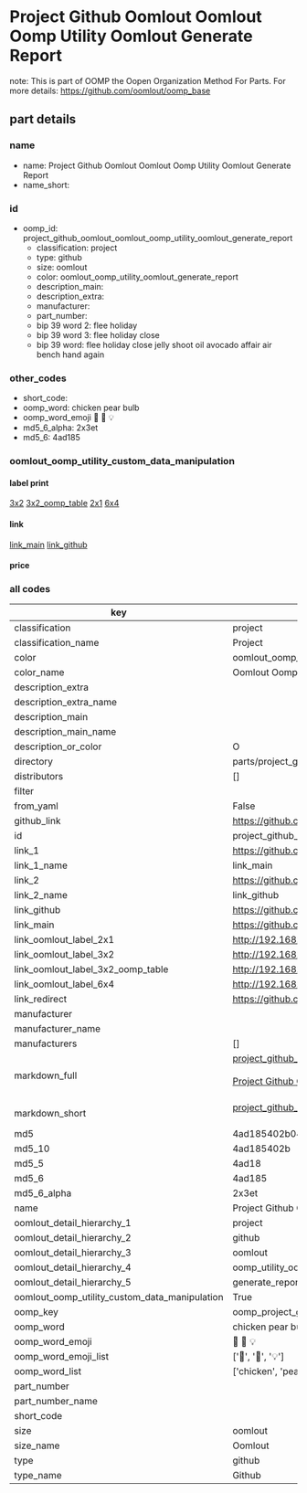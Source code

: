 # Project Github Oomlout Oomlout Oomp Utility Oomlout Generate Report  

note: This is part of OOMP the Oopen Organization Method For Parts. For more details: https://github.com/oomlout/oomp_base

##  part details
  







### name
* name: Project Github Oomlout Oomlout Oomp Utility Oomlout Generate Report
* name_short: 
### id
* oomp_id: project_github_oomlout_oomlout_oomp_utility_oomlout_generate_report
  * classification: project
  * type: github
  * size: oomlout
  * color: oomlout_oomp_utility_oomlout_generate_report
  * description_main: 
  * description_extra: 
  * manufacturer: 
  * part_number: 
  * bip 39 word 2: flee holiday
  * bip 39 word 3: flee holiday close
  * bip 39 word: flee holiday close jelly shoot oil avocado affair air bench hand again

### other_codes
* short_code: 
* oomp_word: chicken pear bulb
* oomp_word_emoji :chicken: :pear: :bulb:
* md5_6_alpha: 2x3et
* md5_6: 4ad185






### oomlout_oomp_utility_custom_data_manipulation
#### label print
[3x2](http://192.168.1.245:1112/?label=oomp%202x3et)
[3x2_oomp_table](http://192.168.1.108:1112/?label=oomp%202x3et)
[2x1](http://192.168.1.242:1112/?label=oomp%202x3et)
[6x4](http://192.168.1.55:1112/?label=oomp%202x3et)    

#### link

[link_main](https://github.com/oomlout/oomlout_oomp_version_1_messy/tree/main/parts/project_github_oomlout_oomlout_oomp_utility_oomlout_generate_report) [link_github](https://github.com/oomlout/oomlout_oomp_version_1_messy/tree/main/parts/project_github_oomlout_oomlout_oomp_utility_oomlout_generate_report)                             

#### price







### all codes 
| key | value |  
| --- | --- |  
| classification | project |  
| classification_name | Project |  
| color | oomlout_oomp_utility_oomlout_generate_report |  
| color_name | Oomlout Oomp Utility Oomlout Generate Report |  
| description_extra |  |  
| description_extra_name |  |  
| description_main |  |  
| description_main_name |  |  
| description_or_color | O  |  
| directory | parts/project_github_oomlout_oomlout_oomp_utility_oomlout_generate_report |  
| distributors | [] |  
| filter |  |  
| from_yaml | False |  
| github_link | https://github.com/oomlout/oomlout_oomp_part_src/tree/main/parts/project_github_oomlout_oomlout_oomp_utility_oomlout_generate_report |  
| id | project_github_oomlout_oomlout_oomp_utility_oomlout_generate_report |  
| link_1 | https://github.com/oomlout/oomlout_oomp_version_1_messy/tree/main/parts/project_github_oomlout_oomlout_oomp_utility_oomlout_generate_report |  
| link_1_name | link_main |  
| link_2 | https://github.com/oomlout/oomlout_oomp_version_1_messy/tree/main/parts/project_github_oomlout_oomlout_oomp_utility_oomlout_generate_report |  
| link_2_name | link_github |  
| link_github | https://github.com/oomlout/oomlout_oomp_version_1_messy/tree/main/parts/project_github_oomlout_oomlout_oomp_utility_oomlout_generate_report |  
| link_main | https://github.com/oomlout/oomlout_oomp_version_1_messy/tree/main/parts/project_github_oomlout_oomlout_oomp_utility_oomlout_generate_report |  
| link_oomlout_label_2x1 | http://192.168.1.242:1112/?label=oomp%202x3et |  
| link_oomlout_label_3x2 | http://192.168.1.245:1112/?label=oomp%202x3et |  
| link_oomlout_label_3x2_oomp_table | http://192.168.1.108:1112/?label=oomp%202x3et |  
| link_oomlout_label_6x4 | http://192.168.1.55:1112/?label=oomp%202x3et |  
| link_redirect | https://github.com/oomlout/oomlout_oomp_version_1_messy/tree/main/parts/project_github_oomlout_oomlout_oomp_utility_oomlout_generate_report |  
| manufacturer |  |  
| manufacturer_name |  |  
| manufacturers | [] |  
| markdown_full | [project_github_oomlout_oomlout_oomp_utility_oomlout_generate_report](none)<br>[](none)<br>[Project Github Oomlout Oomlout Oomp Utility Oomlout Generate Report](none)<br><br> |  
| markdown_short | [project_github_oomlout_oomlout_oomp_utility_oomlout_generate_report](none)<br><br> |  
| md5 | 4ad185402b0441fe6763477c575b32c6 |  
| md5_10 | 4ad185402b |  
| md5_5 | 4ad18 |  
| md5_6 | 4ad185 |  
| md5_6_alpha | 2x3et |  
| name | Project Github Oomlout Oomlout Oomp Utility Oomlout Generate Report |  
| oomlout_detail_hierarchy_1 | project |  
| oomlout_detail_hierarchy_2 | github |  
| oomlout_detail_hierarchy_3 | oomlout |  
| oomlout_detail_hierarchy_4 | oomp_utility_oomlout |  
| oomlout_detail_hierarchy_5 | generate_report |  
| oomlout_oomp_utility_custom_data_manipulation | True |  
| oomp_key | oomp_project_github_oomlout_oomlout_oomp_utility_oomlout_generate_report |  
| oomp_word | chicken pear bulb |  
| oomp_word_emoji | :chicken: :pear: :bulb: |  
| oomp_word_emoji_list | [':chicken:', ':pear:', ':bulb:'] |  
| oomp_word_list | ['chicken', 'pear', 'bulb'] |  
| part_number |  |  
| part_number_name |  |  
| short_code |  |  
| size | oomlout |  
| size_name | Oomlout |  
| type | github |  
| type_name | Github |  

